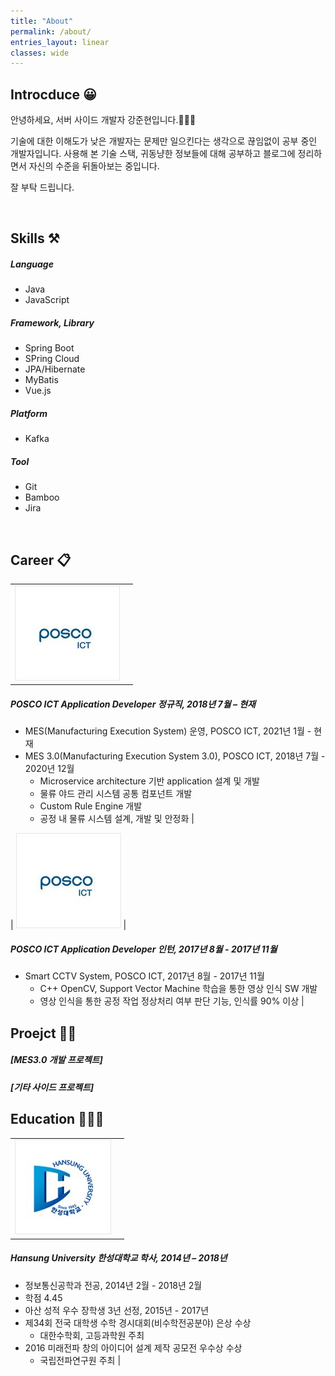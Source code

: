 ```yaml
---
title: "About"
permalink: /about/
entries_layout: linear
classes: wide
---
```


## Introcduce 😀

안녕하세요, 서버 사이드 개발자 강준현입니다.🙋🏻‍♂️

기술에 대한 이해도가 낮은 개발자는 문제만 일으킨다는 생각으로 끊임없이 공부 중인 개발자입니다. 
사용해 본 기술 스택, 귀동냥한 정보들에 대해 공부하고 블로그에 정리하면서 자신의 수준을 뒤돌아보는 중입니다. 

잘 부탁 드립니다.

<br>

## Skills ⚒
##### Language
- Java
- JavaScript

##### Framework, Library
- Spring Boot
- SPring Cloud
- JPA/Hibernate
- MyBatis
- Vue.js

##### Platform
- Kafka

##### Tool
- Git
- Bamboo
- Jira

<br>

## Career 📋

|  |  |
|:---:|:---------------------------------------------------------------------------------------------------------------------------------------------------|
| <img src="/images/about/about-1.jpg"> | 
##### POSCO ICT Application Developer 정규직, 2018년 7월 – 현재<br>
- MES(Manufacturing Execution System) 운영, POSCO ICT, 2021년 1월 - 현재
- MES 3.0(Manufacturing Execution System 3.0), POSCO ICT, 2018년 7월 - 2020년 12월
  - Microservice architecture 기반 application 설계 및 개발
  - 물류 야드 관리 시스템 공통 컴포넌트 개발
  - Custom Rule Engine 개발
  - 공정 내 물류 시스템 설계, 개발 및 안정화 
|

| <img src="/images/about/about-1.jpg"> | 
##### POSCO ICT Application Developer 인턴, 2017년 8월 - 2017년 11월<br>
- Smart CCTV System, POSCO ICT, 2017년 8월 - 2017년 11월
  - C++ OpenCV, Support Vector Machine 학습을 통한 영상 인식 SW 개발
  - 영상 인식을 통한 공정 작업 정상처리 여부 판단 기능, 인식률 90% 이상 
|

## Proejct 👨‍💻

##### [MES3.0 개발 프로젝트]

##### [기타 사이드 프로젝트]

## Education 👨🏻‍🎓

|  |  |
|:---:|:---------------------------------------------------------------------------------------------------------------------------------------------------|
| <img src="/images/about/about-2.jpg"> | 
##### Hansung University 한성대학교 학사, 2014년 – 2018년<br>
- 정보통신공학과 전공, 2014년 2월 - 2018년 2월
- 학점 4.45
- 아산 성적 우수 장학생 3년 선정, 2015년 - 2017년
- 제34회 전국 대학생 수학 경시대회(비수학전공분야) 은상 수상
  - 대한수학회, 고등과학원 주최
- 2016 미래전파 창의 아이디어 설계 제작 공모전 우수상 수상
  - 국립전파연구원 주최
|